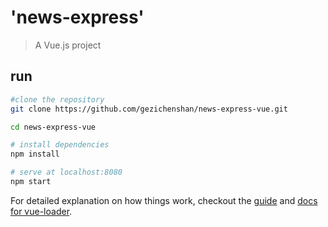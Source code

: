 # 'news-express'

> A Vue.js project

## run


``` bash
#clone the repository
git clone https://github.com/gezichenshan/news-express-vue.git

cd news-express-vue

# install dependencies
npm install

# serve at localhost:8080
npm start

```

For detailed explanation on how things work, checkout the [guide](http://vuejs-templates.github.io/webpack/) and [docs for vue-loader](http://vuejs.github.io/vue-loader).
